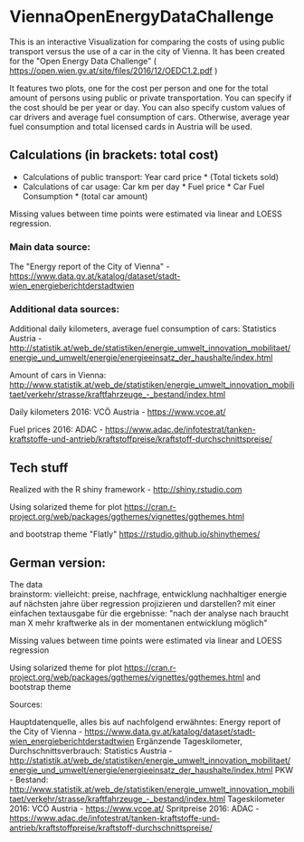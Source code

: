 # ViennaOpenEnergyDataChallenge

This is an interactive Visualization for comparing the costs of using public transport versus the use of a car in the city of Vienna. It has been created for the "Open Energy Data Challenge" ( https://open.wien.gv.at/site/files/2016/12/OEDC1.2.pdf )

It features two plots, one for the cost per person and one for the total amount of persons using public or private transportation. You can specify if the cost should be per year or day. You can also specify custom values of car drivers and average fuel consumption of cars. Otherwise, average year fuel consumption and total licensed cards in Austria will be used.

## Calculations (in brackets: total cost)
* Calculations of public transport:
  Year card price \* (Total tickets sold)
* Calculations of car usage:
  Car km per day \* Fuel price \* Car Fuel Consumption \* (total car amount)

Missing values between time points were estimated via linear and LOESS regression.

### Main data source:

The "Energy report of the City of Vienna" - https://www.data.gv.at/katalog/dataset/stadt-wien_energieberichtderstadtwien

### Additional data sources:

Additional daily kilometers, average fuel consumption of cars: Statistics Austria - http://statistik.at/web_de/statistiken/energie_umwelt_innovation_mobilitaet/energie_und_umwelt/energie/energieeinsatz_der_haushalte/index.html

Amount of cars in Vienna: http://www.statistik.at/web_de/statistiken/energie_umwelt_innovation_mobilitaet/verkehr/strasse/kraftfahrzeuge_-_bestand/index.html

Daily kilometers 2016: VCÖ Austria - https://www.vcoe.at/

Fuel prices 2016: ADAC - https://www.adac.de/infotestrat/tanken-kraftstoffe-und-antrieb/kraftstoffpreise/kraftstoff-durchschnittspreise/

## Tech stuff
Realized with the R shiny framework - http://shiny.rstudio.com

Using solarized theme for plot https://cran.r-project.org/web/packages/ggthemes/vignettes/ggthemes.html

and bootstrap theme "Flatly" https://rstudio.github.io/shinythemes/



## German version:
The data  
brainstorm: vielleicht: preise, nachfrage, entwicklung nachhaltiger energie auf nächsten jahre über regression projizieren und darstellen? mit einer einfachen textausgabe für die ergebnisse: "nach der analyse nach braucht man X mehr kraftwerke als in der momentanen entwicklung möglich"


Missing values between time points were estimated via linear and LOESS regression

Using solarized theme for plot https://cran.r-project.org/web/packages/ggthemes/vignettes/ggthemes.html
and bootstrap theme

Sources:

Hauptdatenquelle, alles bis auf nachfolgend erwähntes: Energy report of the City of Vienna - https://www.data.gv.at/katalog/dataset/stadt-wien_energieberichtderstadtwien
Ergänzende Tageskilometer, Durchschnittsverbrauch: Statistics Austria - http://statistik.at/web_de/statistiken/energie_umwelt_innovation_mobilitaet/energie_und_umwelt/energie/energieeinsatz_der_haushalte/index.html
PKW - Bestand: http://www.statistik.at/web_de/statistiken/energie_umwelt_innovation_mobilitaet/verkehr/strasse/kraftfahrzeuge_-_bestand/index.html
Tageskilometer 2016: VCÖ Austria - https://www.vcoe.at/
Spritpreise 2016: ADAC - https://www.adac.de/infotestrat/tanken-kraftstoffe-und-antrieb/kraftstoffpreise/kraftstoff-durchschnittspreise/
